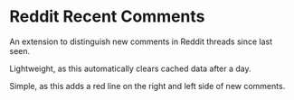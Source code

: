 # Reddit Recent Comments
An extension to distinguish new comments in Reddit threads since last seen.

Lightweight, as this automatically clears cached data after a day.

Simple, as this adds a red line on the right and left side of new comments.